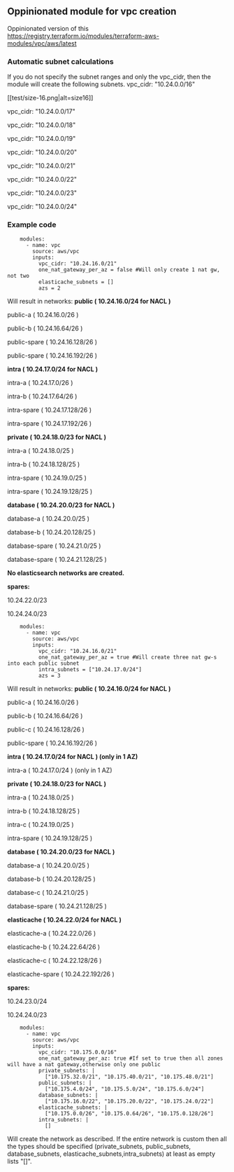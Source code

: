 ## Oppinionated module for vpc creation ##


Oppinionated version of this https://registry.terraform.io/modules/terraform-aws-modules/vpc/aws/latest

### Automatic subnet calculations ###
If you do not specify the subnet ranges and only the vpc_cidr, then the module will create the following subnets.
vpc_cidr: "10.24.0.0/16"

[[test/size-16.png|alt=size16]]

vpc_cidr: "10.24.0.0/17"

vpc_cidr: "10.24.0.0/18"

vpc_cidr: "10.24.0.0/19"

vpc_cidr: "10.24.0.0/20"

vpc_cidr: "10.24.0.0/21"

vpc_cidr: "10.24.0.0/22"

vpc_cidr: "10.24.0.0/23"

vpc_cidr: "10.24.0.0/24"


### Example code ###
```
    modules:
      - name: vpc
        source: aws/vpc
        inputs:
          vpc_cidr: "10.24.16.0/21"
          one_nat_gateway_per_az = false #Will only create 1 nat gw, not two
          elasticache_subnets = []
          azs = 2
```
Will result in networks:
__public ( 10.24.16.0/24 for NACL )__

public-a ( 10.24.16.0/26 )

public-b ( 10.24.16.64/26 )

public-spare ( 10.24.16.128/26 )

public-spare ( 10.24.16.192/26 )

__intra ( 10.24.17.0/24 for NACL )__

intra-a ( 10.24.17.0/26 )

intra-b ( 10.24.17.64/26 )

intra-spare ( 10.24.17.128/26 )

intra-spare ( 10.24.17.192/26 )

__private ( 10.24.18.0/23 for NACL )__

intra-a ( 10.24.18.0/25 )

intra-b ( 10.24.18.128/25 )

intra-spare ( 10.24.19.0/25 )

intra-spare ( 10.24.19.128/25 )

__database ( 10.24.20.0/23 for NACL )__

database-a ( 10.24.20.0/25 )

database-b ( 10.24.20.128/25 )

database-spare ( 10.24.21.0/25 )

database-spare ( 10.24.21.128/25 )

__No elasticsearch networks are created.__

__spares:__ 

10.24.22.0/23

10.24.24.0/23

```
    modules:
      - name: vpc
        source: aws/vpc
        inputs:
          vpc_cidr: "10.24.16.0/21"
          one_nat_gateway_per_az = true #Will create three nat gw-s into each public subnet
          intra_subnets = ["10.24.17.0/24"]
          azs = 3
```
Will result in networks:
__public ( 10.24.16.0/24 for NACL )__

public-a ( 10.24.16.0/26 )

public-b ( 10.24.16.64/26 )

public-c ( 10.24.16.128/26 )

public-spare ( 10.24.16.192/26 )


__intra ( 10.24.17.0/24 for NACL ) (only in 1 AZ)__

intra-a ( 10.24.17.0/24 ) (only in 1 AZ)


__private ( 10.24.18.0/23 for NACL )__

intra-a ( 10.24.18.0/25 )

intra-b ( 10.24.18.128/25 )

intra-c ( 10.24.19.0/25 )

intra-spare ( 10.24.19.128/25 )

__database ( 10.24.20.0/23 for NACL )__

database-a ( 10.24.20.0/25 )

database-b ( 10.24.20.128/25 )

database-c ( 10.24.21.0/25 )

database-spare ( 10.24.21.128/25 )

__elasticache ( 10.24.22.0/24 for NACL )__

elasticache-a ( 10.24.22.0/26 )

elasticache-b ( 10.24.22.64/26 )

elasticache-c ( 10.24.22.128/26 )

elasticache-spare ( 10.24.22.192/26 )

__spares:__ 

10.24.23.0/24

10.24.24.0/23


```
    modules:
      - name: vpc
        source: aws/vpc
        inputs:
          vpc_cidr: "10.175.0.0/16"
          one_nat_gateway_per_az: true #If set to true then all zones will have a nat gateway,otherwise only one public
          private_subnets: |
            ["10.175.32.0/21", "10.175.40.0/21", "10.175.48.0/21"]
          public_subnets: |
            ["10.175.4.0/24", "10.175.5.0/24", "10.175.6.0/24"]
          database_subnets: |
            ["10.175.16.0/22", "10.175.20.0/22", "10.175.24.0/22"]
          elasticache_subnets: |
            ["10.175.0.0/26", "10.175.0.64/26", "10.175.0.128/26"]
          intra_subnets: |
            []

```
Will create the network as described. If the entire network is custom then all the types should be specified (private_subnets, public_subnets, database_subnets, elasticache_subnets,intra_subnets) at least as empty lists "[]".
